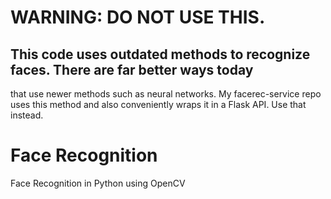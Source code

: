 # WARNING: DO NOT USE THIS.
## This code uses outdated methods to recognize faces. There are far better ways today
that use newer methods such as neural networks. My facerec-service repo uses this method
and also conveniently wraps it in a Flask API. Use that instead.

# Face Recognition
Face Recognition in Python using OpenCV
